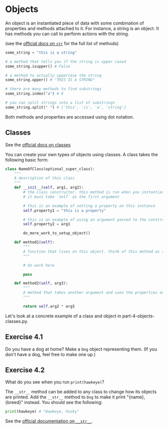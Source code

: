 # Objects

An object is an instantiated piece of data with some combination of properties and methods attached to it. For instance, a string is an object. It has methods you can call to perform actions with the string.

(see the [official docs on `str`](https://docs.python.org/3/library/stdtypes.html#str) for the full list of methods)

```py
some_string = "this is a string"

# a method that tells you if the string is upper cased
some_string.isupper() # False

# a method to actually uppercase the string
some_string.upper() # "THIS IS A STRING"

# there are many methods to find substrings
some_string.index("a") # 8

# you can split strings into a list of substrings
some_string.split(" ") # ['this', 'is', 'a', 'string']
```

Both methods and properties are accessed using dot notation.

## Classes

See the [official docs on classes](https://docs.python.org/3/tutorial/classes.html)

You can create your own types of objects using classes. A class takes the following basic form:

```py
class NameOfClass(optional_super_class):
    """
    A description of this class
    """
    def __init__(self, arg1, arg2):
        # the class constructor. this method is run when you instantiate a new instance of this class
        # it must take `self` as the first argument

        # this is an example of setting a property on this instance
        self.property1 = "this is a property"

        # this is an example of using an argument passed to the constructor to create a property
        self.property2 = arg1

        do_more_work_to_setup_object()

    def method1(self):
        """
        A function that lives on this object. think of this method as something this object can do. the method has access to all other properties and methods on the object
        """

        # do work here

        pass

    def method2(self, arg3):
        """
        A method that takes another argument and uses the properties on the object. it returns a value
        """

        return self.arg2 * arg3
```

Let's look at a concrete example of a class and object in part-4-objects-classes.py.

## Exercise 4.1

Do you have a dog at home? Make a `Dog` object representing them. (If you don't have a dog, feel free to make one up.)

## Exercise 4.2

What do you see when you run `print(hawkeye)`?

The `__str__` method can be added to any class to change how its objects are printed. Add the `__str__` method to `Dog` to make it print "{name}, {breed}" instead. You should see the following:

```py
print(hawkeye) # "Hawkeye, husky"
```

See the [official documentation on `__str__`](https://docs.python.org/3/reference/datamodel.html#object.__str__).

